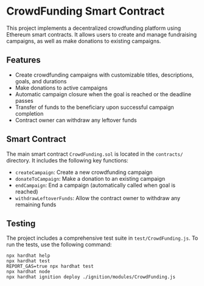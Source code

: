 # CrowdFunding Smart Contract

This project implements a decentralized crowdfunding platform using Ethereum smart contracts. It allows users to create and manage fundraising campaigns, as well as make donations to existing campaigns.

## Features

- Create crowdfunding campaigns with customizable titles, descriptions, goals, and durations
- Make donations to active campaigns
- Automatic campaign closure when the goal is reached or the deadline passes
- Transfer of funds to the beneficiary upon successful campaign completion
- Contract owner can withdraw any leftover funds

## Smart Contract

The main smart contract `CrowdFunding.sol` is located in the `contracts/` directory. It includes the following key functions:

- `createCampaign`: Create a new crowdfunding campaign
- `donateToCampaign`: Make a donation to an existing campaign
- `endCampaign`: End a campaign (automatically called when goal is reached)
- `withdrawLeftoverFunds`: Allow the contract owner to withdraw any remaining funds

## Testing

The project includes a comprehensive test suite in `test/CrowdFunding.js`. To run the tests, use the following command:

```shell
npx hardhat help
npx hardhat test
REPORT_GAS=true npx hardhat test
npx hardhat node
npx hardhat ignition deploy ./ignition/modules/CrowdFunding.js
```
